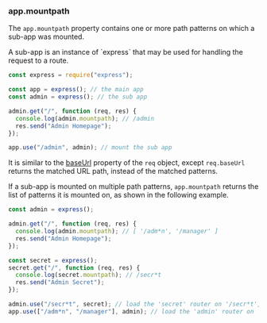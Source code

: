 <h3 id='app.mountpath'>app.mountpath</h3>

The `app.mountpath` property contains one or more path patterns on which a sub-app was mounted.

<div class="doc-box doc-info" markdown="1">
  A sub-app is an instance of `express` that may be used for handling the request to a route.
</div>

```js
const express = require("express");

const app = express(); // the main app
const admin = express(); // the sub app

admin.get("/", function (req, res) {
  console.log(admin.mountpath); // /admin
  res.send("Admin Homepage");
});

app.use("/admin", admin); // mount the sub app
```

It is similar to the [baseUrl](#req.baseUrl) property of the `req` object, except `req.baseUrl`
returns the matched URL path, instead of the matched patterns.

If a sub-app is mounted on multiple path patterns, `app.mountpath` returns the list of
patterns it is mounted on, as shown in the following example.

```js
const admin = express();

admin.get("/", function (req, res) {
  console.log(admin.mountpath); // [ '/adm*n', '/manager' ]
  res.send("Admin Homepage");
});

const secret = express();
secret.get("/", function (req, res) {
  console.log(secret.mountpath); // /secr*t
  res.send("Admin Secret");
});

admin.use("/secr*t", secret); // load the 'secret' router on '/secr*t', on the 'admin' sub app
app.use(["/adm*n", "/manager"], admin); // load the 'admin' router on '/adm*n' and '/manager', on the parent app
```
